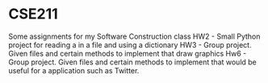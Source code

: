 # CSE211
Some assignments for my Software Construction class
HW2 - Small Python project for reading a in a file and using a dictionary 
HW3 - Group project. Given files and certain methods to implement that draw graphics 
Hw6 - Group project. Given files and certain methods to implement that would be useful for a application such as Twitter.

